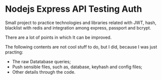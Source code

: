 # Nodejs Express API Testing Auth

Small project to practice technologies and libraries related with JWT, hash, blacklist with redis and integration among express, passport and bcrypt.

There are a lot of points in which It can be improved.

The following contents are not cool stuff to do, but I did, because I was just practing:
- The raw Datatabase queries;
- Push sensible files, such as, database, keyhash and config files;
- Other details through the code.

